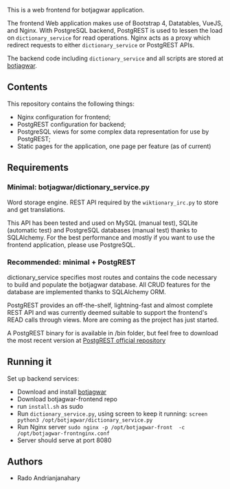 This is a web frontend for botjagwar application.

The frontend Web application makes use of Bootstrap 4, Datatables, VueJS, and Nginx.
With PostgreSQL backend, PostgREST is used to lessen the load on `dictionary_service` for read operations. Nginx acts as a proxy which redirect requests to either `dictionary_service` or PostgREST APIs.

The backend code including `dictionary_service` and all scripts are stored at [botjagwar](https://github.com/radomd92/botjagwar).

## Contents

This repository contains the following things:
- Nginx configuration for frontend;
- PostgREST configuration for backend;
- PostgreSQL views for some complex data representation for use by PostgREST;
- Static pages for the application, one page per feature (as of current)


## Requirements

### Minimal: botjagwar/dictionary_service.py

Word storage engine. REST API required by the `wiktionary_irc.py` to store and get translations.

This API has been tested and used on MySQL (manual test), SQLite (automatic test) and PostgreSQL databases (manual test) thanks to SQLAlchemy. For the best performance and mostly if you want to use the frontend application, please use PostgreSQL.

### Recommended: minimal + PostgREST

dictionary_service specifies most routes and contains the code necessary to build and populate the botjagwar database. All CRUD features for the database are implemented thanks to SQLAlchemy ORM.

PostgREST provides an off-the-shelf, lightning-fast and almost complete REST API and was currently deemed suitable to support the frontend's READ calls through views. More are coming as the project has just started.

A PostgREST binary for is available in /bin folder, but feel free to download the most recent version at [PostgREST official repository](https://github.com/PostgREST/postgrest/releases)

## Running it
Set up backend services:
- Download and install [botjagwar](https://github.com/radomd92/botjagwar)
- Download botjagwar-frontend repo
 - run `install.sh` as sudo
- Run `dictionary_service.py`, using screen to keep it running: `screen python3 /opt/botjagwar/dictionary_service.py` 
- Run Nginx server `sudo nginx -p /opt/botjagwar-front  -c /opt/botjagwar-frontnginx.conf`
- Server should serve at port 8080

## Authors

- Rado Andrianjanahary

